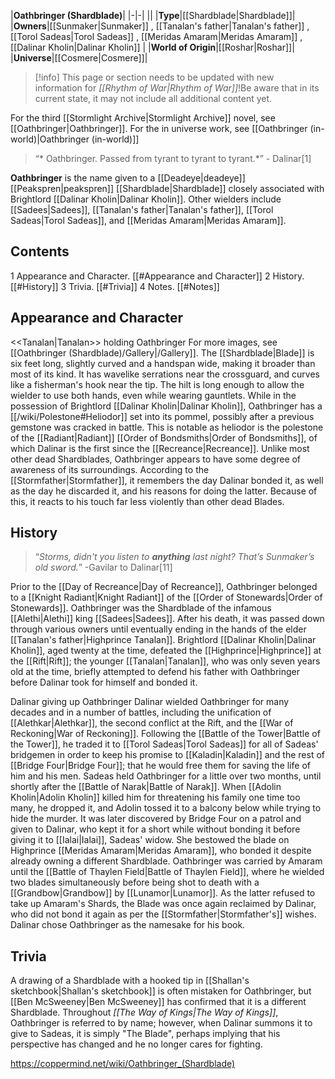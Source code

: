 |**Oathbringer (Shardblade)**|
|-|-|
||
|**Type**|[[Shardblade\|Shardblade]]|
|**Owners**|[[Sunmaker\|Sunmaker]] , [[Tanalan's father\|Tanalan's father]] , [[Torol Sadeas\|Torol Sadeas]] , [[Meridas Amaram\|Meridas Amaram]] , [[Dalinar Kholin\|Dalinar Kholin]] |
|**World of Origin**|[[Roshar\|Roshar]]|
|**Universe**|[[Cosmere\|Cosmere]]|

> [!info] This page or section needs to be updated with new information for *[[Rhythm of War\|Rhythm of War]]*!Be aware that in its current state, it may not include all additional content yet.

For the third [[Stormlight Archive\|Stormlight Archive]] novel, see [[Oathbringer\|Oathbringer]]. For the in universe work, see [[Oathbringer (in-world)\|Oathbringer (in-world)]]
>“* Oathbringer. Passed from tyrant to tyrant to tyrant.*”
\- Dalinar[1]


**Oathbringer** is the name given to a [[Deadeye\|deadeye]] [[Peakspren\|peakspren]] [[Shardblade\|Shardblade]] closely associated with Brightlord [[Dalinar Kholin\|Dalinar Kholin]]. Other wielders include [[Sadees\|Sadees]], [[Tanalan's father\|Tanalan's father]], [[Torol Sadeas\|Torol Sadeas]], and [[Meridas Amaram\|Meridas Amaram]].

## Contents

1 Appearance and Character. [[#Appearance and Character]] 
2 History. [[#History]] 
3 Trivia. [[#Trivia]] 
4 Notes. [[#Notes]] 


## Appearance and Character
  <<Tanalan\|Tanalan>> holding Oathbringer
For more images, see [[Oathbringer (Shardblade)/Gallery\|/Gallery]].
The [[Shardblade\|Blade]] is six feet long, slightly curved and a handspan wide, making it broader than most of its kind. It has wavelike serrations near the crossguard, and curves like a fisherman's hook near the tip. The hilt is long enough to allow the wielder to use both hands, even while wearing gauntlets. While in the possession of Brightlord [[Dalinar Kholin\|Dalinar Kholin]], Oathbringer has a [[/wiki/Polestone#Heliodor]] set into its pommel, possibly after a previous gemstone was cracked in battle. This is notable as heliodor is the polestone of the [[Radiant\|Radiant]] [[Order of Bondsmiths\|Order of Bondsmiths]], of which Dalinar is the first since the [[Recreance\|Recreance]].
Unlike most other dead Shardblades, Oathbringer appears to have some degree of awareness of its surroundings. According to the [[Stormfather\|Stormfather]], it remembers the day Dalinar bonded it, as well as the day he discarded it, and his reasons for doing the latter. Because of this, it reacts to his touch far less violently than other dead Blades.

## History
>“*Storms, didn't you listen to **anything** last night? That’s Sunmaker’s old sword.*”
\-Gavilar to Dalinar[11]


Prior to the [[Day of Recreance\|Day of Recreance]], Oathbringer belonged to a [[Knight Radiant\|Knight Radiant]] of the [[Order of Stonewards\|Order of Stonewards]].
Oathbringer was the Shardblade of the infamous [[Alethi\|Alethi]] king [[Sadees\|Sadees]]. After his death, it was passed down through various owners until eventually ending in the hands of the elder [[Tanalan's father\|Highprince Tanalan]]. Brightlord [[Dalinar Kholin\|Dalinar Kholin]], aged twenty at the time, defeated the [[Highprince\|Highprince]] at the [[Rift\|Rift]]; the younger [[Tanalan\|Tanalan]], who was only seven years old at the time, briefly attempted to defend his father with Oathbringer before Dalinar took for himself and bonded it.

  Dalinar giving up Oathbringer
Dalinar wielded Oathbringer for many decades and in a number of battles, including the unification of [[Alethkar\|Alethkar]], the second conflict at the Rift, and the [[War of Reckoning\|War of Reckoning]]. Following the [[Battle of the Tower\|Battle of the Tower]], he traded it to [[Torol Sadeas\|Torol Sadeas]] for all of Sadeas' bridgemen in order to keep his promise to [[Kaladin\|Kaladin]] and the rest of [[Bridge Four\|Bridge Four]]; that he would free them for saving the life of him and his men.
Sadeas held Oathbringer for a little over two months, until shortly after the [[Battle of Narak\|Battle of Narak]]. When [[Adolin Kholin\|Adolin Kholin]] killed him for threatening his family one time too many, he dropped it, and Adolin tossed it to a balcony below while trying to hide the murder. It was later discovered by Bridge Four on a patrol and given to Dalinar, who kept it for a short while without bonding it before giving it to [[Ialai\|Ialai]], Sadeas' widow. She bestowed the blade on Highprince [[Meridas Amaram\|Meridas Amaram]], who bonded it despite already owning a different Shardblade.
Oathbringer was carried by Amaram until the [[Battle of Thaylen Field\|Battle of Thaylen Field]], where he wielded two blades simultaneously before being shot to death with a [[Grandbow\|Grandbow]] by [[Lunamor\|Lunamor]]. As the latter refused to take up Amaram's Shards, the Blade was once again reclaimed by Dalinar, who did not bond it again as per the [[Stormfather\|Stormfather's]] wishes. Dalinar chose Oathbringer as the namesake for his book.

## Trivia
A drawing of a Shardblade with a hooked tip in [[Shallan's sketchbook\|Shallan's sketchbook]] is often mistaken for Oathbringer, but [[Ben McSweeney\|Ben McSweeney]] has confirmed that it is a different Shardblade.
Throughout *[[The Way of Kings\|The Way of Kings]]*, Oathbringer is referred to by name; however, when Dalinar summons it to give to Sadeas, it is simply "The Blade", perhaps implying that his perspective has changed and he no longer cares for fighting.


https://coppermind.net/wiki/Oathbringer_(Shardblade)